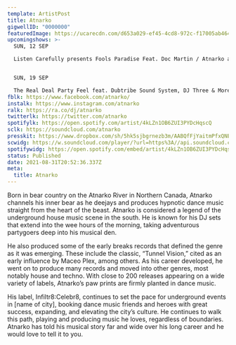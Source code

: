 ```yaml
---
template: ArtistPost
title: Atnarko
gigwellID: "0000000"
featuredImage: https://ucarecdn.com/d653a029-ef45-4cd8-972c-f17005ab464e/
upcomingshows: >-
  SUN, 12 SEP

  Listen Carefully presents Fools Paradise Feat. Doc Martin / Atnarko at Edge


  SUN, 19 SEP

  The Real Deal Party Feel feat. Dubtribe Sound System, DJ Three & More (16-Hour Marathon)
fblk: https://www.facebook.com/atnarko/
instalk: https://www.instagram.com/atnarko
ralk: https://ra.co/dj/atnarko
twitterlk: https://twitter.com/atnarko
spotifylk: https://open.spotify.com/artist/4kLZn1OB6ZUI3PYDcHqscQ
sclk: https://soundcloud.com/atnarko
presskit: https://www.dropbox.com/sh/5hk5sjbgrnezb3m/AABQfFjYaitmPfxQNEIls_Yja?dl=0
scwidg: https://w.soundcloud.com/player/?url=https%3A//api.soundcloud.com/tracks/986186149&color=%23ff5500&auto_play=false&hide_related=false&show_comments=true&show_user=true&show_reposts=false&show_teaser=true&visual=true
spotifywidg: https://open.spotify.com/embed/artist/4kLZn1OB6ZUI3PYDcHqscQ
status: Published
date: 2021-08-31T20:52:36.337Z
meta:
  title: Atnarko
---
```

Born in bear country on the Atnarko River in Northern Canada, Atnarko channels his
inner bear as he deejays and produces hypnotic dance music straight from the heart of
the beast. Atnarko is considered a legend of the underground house music scene in the
south. He is known for his DJ sets that extend into the wee hours of the morning, taking
adventurous partygoers deep into his musical den.


He also produced some of the early breaks records that defined the genre as it was
emerging. These include the classic, “Tunnel Vision,” cited as an early influence by
Maceo Plex, among others. As his career developed, he went on to produce many
records and moved into other genres, most notably house and techno. With close to
200 releases appearing on a wide variety of labels, Atnarko’s paw prints are firmly
planted in dance music.


His label, Infiltr8:Celebr8, continues to set the pace for underground events in \[name of
city], booking dance music friends and heroes with great success, expanding, and
elevating the city’s culture. He continues to walk this path, playing and producing music
he loves, regardless of boundaries. Atnarko has told his musical story far and wide over
his long career and he would love to tell it to you.